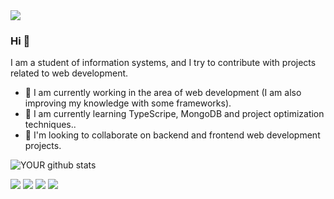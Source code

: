 
<img src="https://github.com/SamStalschus/SamStalschus/blob/master/IMAGE-NAME">

### Hi 👋
I am a student of information systems, and I try to contribute with projects related to web development.
- 🔭 I am currently working in the area of ​​web development (I am also improving my knowledge with some frameworks).
- 🌱 I am currently learning TypeScripe, MongoDB and project optimization techniques..
- 🤝 I'm looking to collaborate on backend and frontend web development projects. 

![YOUR github stats](https://github-readme-stats.vercel.app/api?username=SamStalschus)

[<img src="https://img.shields.io/badge/twitter-%231DA1F2.svg?&style=for-the-badge&logo=twitter&logoColor=white" />](https://twitter.com/USERNAME) [<img src="https://img.shields.io/badge/linkedin-%230077B5.svg?&style=for-the-badge&logo=linkedin&logoColor=white" />](https://www.linkedin.com/in/samuel-stalschus-9306221aa/) [<img src = "https://img.shields.io/badge/instagram-%23E4405F.svg?&style=for-the-badge&logo=instagram&logoColor=white">](https://www.instagram.com/samstalschusx/) [<img src = "https://img.shields.io/badge/facebook-%231877F2.svg?&style=for-the-badge&logo=facebook&logoColor=white">](https://www.facebook.com/sam.stalschus)
